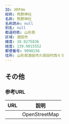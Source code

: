 ```yaml
---
ID: XRP4m
総称: 熊野神社
名称: 熊野神社
名称読み: null
別名: null
都道府県: 山形県
区域: 酒田市
緯度: 38.9275836
経度: 139.9015552
郵便番号: 9998156
住所: 山形県酒田市久保田村西６５
---
```


## その他

### 参考URL

| URL | 説明          |
| --- | ------------- |
|     | OpenStreetMap |
